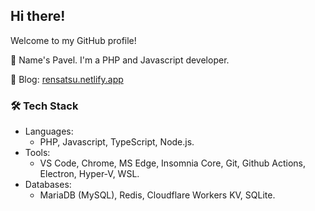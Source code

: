 ## Hi there!

Welcome to my GitHub profile!

🔸 Name's Pavel. I'm a PHP and Javascript developer.

🔸 Blog: [rensatsu.netlify.app](https://rensatsu.netlify.app)

### 🛠 Tech Stack
* Languages:
  * PHP, Javascript, TypeScript, Node.js.
* Tools:
  * VS Code, Chrome, MS Edge, Insomnia Core, Git, Github Actions, Electron, Hyper-V, WSL.
* Databases:
  * MariaDB (MySQL), Redis, Cloudflare Workers KV, SQLite.

